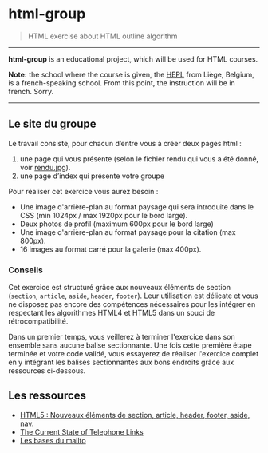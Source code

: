 # html-group

> HTML exercise about HTML outline algorithm

* * *

**html-group** is an educational project, which will be used for HTML courses.

**Note:** the school where the course is given, the [HEPL](http://www.provincedeliege.be/hauteecole) from Liège, Belgium, is a french-speaking school. From this point, the instruction will be in french. Sorry.

* * *

## Le site du groupe

Le travail consiste, pour chacun d’entre vous à créer deux pages html :

1. une page qui vous présente (selon le fichier rendu qui vous a été donné, voir [rendu.jpg](rendu.jpg)).
2. une page d’index qui présente votre groupe

Pour réaliser cet exercice vous aurez besoin :

* Une image d'arrière-plan au format paysage qui sera introduite dans le CSS (min 1024px / max 1920px pour le bord large).
* Deux photos de profil (maximum 600px pour le bord large)
* Une image d'arrière-plan au format paysage pour la citation (max 800px).
* 16 images au format carré pour la galerie (max 400px).

### Conseils

Cet exercice est structuré grâce aux nouveaux éléments de section (`section`, `article`, `aside`, `header`, `footer`). Leur utilisation est délicate et vous ne disposez pas encore des compétences nécessaires pour les intégrer en respectant les algorithmes HTML4 et HTML5 dans un souci de rétrocompatibilité.

Dans un premier temps, vous veillerez à terminer l'exercice dans son ensemble sans aucune balise sectionnante. Une fois cette première étape terminée et votre code validé, vous essayerez de réaliser l'exercice complet en y intégrant les balises sectionnantes aux bons endroits grâce aux ressources ci-dessous.

## Les ressources

* [HTML5 : Nouveaux éléments de section, article, header, footer, aside, nav](http://www.alsacreations.com/article/lire/1376-html5-section-article-nav-header-footer-aside.html).
* [The Current State of Telephone Links](https://css-tricks.com/the-current-state-of-telephone-links/)
* [Les bases du mailto](https://developer.mozilla.org/fr/docs/Web/Guide/HTML/Liens_email)
